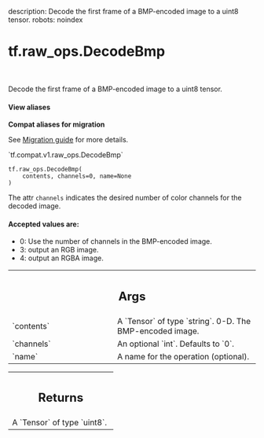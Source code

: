 description: Decode the first frame of a BMP-encoded image to a uint8 tensor.
robots: noindex

# tf.raw_ops.DecodeBmp

<!-- Insert buttons and diff -->

<table class="tfo-notebook-buttons tfo-api nocontent" align="left">

</table>



Decode the first frame of a BMP-encoded image to a uint8 tensor.


<section class="expandable">
  <h4 class="showalways">View aliases</h4>
  <p>
<b>Compat aliases for migration</b>
<p>See
<a href="https://www.tensorflow.org/guide/migrate">Migration guide</a> for
more details.</p>
<p>`tf.compat.v1.raw_ops.DecodeBmp`</p>
</p>
</section>

<pre class="devsite-click-to-copy prettyprint lang-py tfo-signature-link">
<code>tf.raw_ops.DecodeBmp(
    contents, channels=0, name=None
)
</code></pre>



<!-- Placeholder for "Used in" -->

The attr `channels` indicates the desired number of color channels for the
decoded image.

#### Accepted values are:



*   0: Use the number of channels in the BMP-encoded image.
*   3: output an RGB image.
*   4: output an RGBA image.

<!-- Tabular view -->
 <table class="responsive fixed orange">
<colgroup><col width="214px"><col></colgroup>
<tr><th colspan="2"><h2 class="add-link">Args</h2></th></tr>

<tr>
<td>
`contents`<a id="contents"></a>
</td>
<td>
A `Tensor` of type `string`. 0-D.  The BMP-encoded image.
</td>
</tr><tr>
<td>
`channels`<a id="channels"></a>
</td>
<td>
An optional `int`. Defaults to `0`.
</td>
</tr><tr>
<td>
`name`<a id="name"></a>
</td>
<td>
A name for the operation (optional).
</td>
</tr>
</table>



<!-- Tabular view -->
 <table class="responsive fixed orange">
<colgroup><col width="214px"><col></colgroup>
<tr><th colspan="2"><h2 class="add-link">Returns</h2></th></tr>
<tr class="alt">
<td colspan="2">
A `Tensor` of type `uint8`.
</td>
</tr>

</table>

